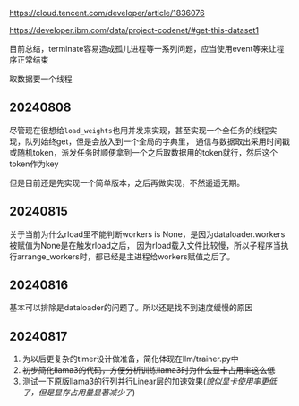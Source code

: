 https://cloud.tencent.com/developer/article/1836076

https://developer.ibm.com/data/project-codenet/#get-this-dataset1

目前总结，terminate容易造成孤儿进程等一系列问题，应当使用event等来让程序正常结束

取数据要一个线程

## 20240808

尽管现在很想给`load_weights`也用并发来实现，甚至实现一个全任务的线程实现，队列始终get，但是会放入到一个全局的字典里，
通信与数据取出采用时间戳或随机token，派发任务时顺便拿到一个之后取数据用的token就行，然后这个token作为key

但是目前还是先实现一个简单版本，之后再做实现，不然遥遥无期。

## 20240815
关于当前为什么rload里不能判断workers is None，是因为dataloader.workers被赋值为None是在触发rload之后，
因为rload载入文件比较慢，所以子程序当执行arrange_workers时，都已经是主进程给workers赋值之后了。

## 20240816
基本可以排除是dataloader的问题了。所以还是找不到速度缓慢的原因


## 20240817

1. 为以后更复杂的timer设计做准备，简化体现在llm/trainer.py中
2. ~~初步简化llama3的代码，方便分析训练llama3时为什么显卡占用率这么低~~
2. 测试一下原版llama3的行列并行Linear层的加速效果(*貌似显卡使用率更低了，但是显存占用量显著减少了*)